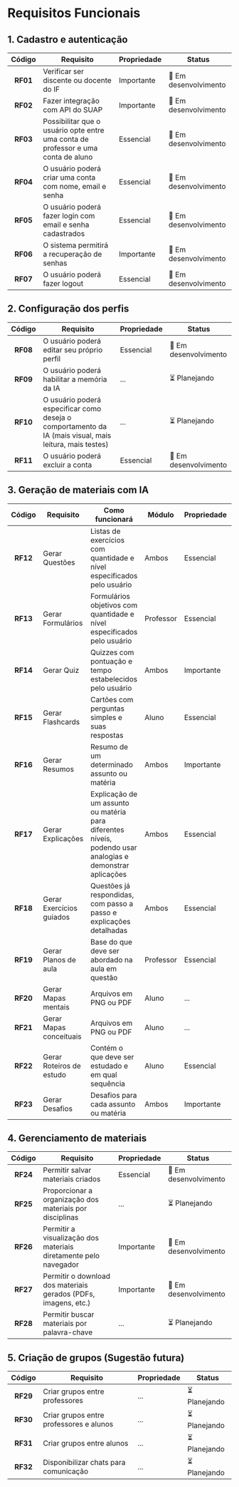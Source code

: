 # Requisitos Funcionais

## 1. Cadastro e autenticação

| Código   | Requisito                                                                         | Propriedade | Status                 |
| :------: | --------------------------------------------------------------------------------- | ----------- | ---------------------- |
| **RF01** | Verificar ser discente ou docente do IF                                           | Importante  | 🔧 Em desenvolvimento |
| **RF02** | Fazer integração com API do SUAP                                                  | Importante  | 🔧 Em desenvolvimento |
| **RF03** | Possibilitar que o usuário opte entre uma conta de professor e uma conta de aluno | Essencial   | 🔧 Em desenvolvimento |
| **RF04** | O usuário poderá criar uma conta com nome, email e senha                          | Essencial   | 🔧 Em desenvolvimento |
| **RF05** | O usuário poderá fazer login com email e senha cadastrados                        | Essencial   | 🔧 Em desenvolvimento |
| **RF06** | O sistema permitirá a recuperação de senhas                                       | Importante  | 🔧 Em desenvolvimento |
| **RF07** | O usuário poderá fazer logout                                                     | Essencial   | 🔧 Em desenvolvimento |
<!-- O RF01 e RF02 nós vamos deixar de lado por enquanto. No finalinho do projeto nós os implementaríamos -->

## 2. Configuração dos perfis

| Código   | Requisito                                                                                               | Propriedade | Status                 |
| :-----:  | ------------------------------------------------------------------------------------------------------- | ----------- | ---------------------- |
| **RF08** | O usuário poderá editar seu próprio perfil                                                              | Essencial   | 🔧 Em desenvolvimento |
| **RF09** | O usuário poderá habilitar a memória da IA                                                              | ... | ⏳ Planejando         |
| **RF10** | O usuário poderá especificar como deseja o comportamento da IA (mais visual, mais leitura, mais testes) | ... | ⏳ Planejando         |
| **RF11** | O usuário poderá excluir a conta                                                                        | Essencial   | 🔧 Em desenvolvimento |
<!-- Não sei se RF11 é sobre configuração de perfis, mas ok -->

## 3. Geração de materiais com IA

| Código   | Requisito                              | Como funcionará                                                                                                 | Módulo    | Propriedade | Status                 |
| :------: | -------------------------------------- | --------------------------------------------------------------------------------------------------------------- | --------- | ----------- | ---------------------- |
| **RF12** | Gerar Questões                         | Listas de exercícios com quantidade e nível especificados pelo usuário                                          | Ambos     | Essencial   | 🔧 Em desenvolvimento |
| **RF13** | Gerar Formulários                      | Formulários objetivos com quantidade e nível especificados pelo usuário                                         | Professor | Essencial   | 🔧 Em desenvolvimento |
| **RF14** | Gerar Quiz                             | Quizzes com pontuação e tempo estabelecidos pelo usuário                                                        | Ambos     | Importante  | 🔧 Em desenvolvimento |
| **RF15** | Gerar Flashcards                       | Cartões com perguntas simples e suas respostas                                                                  | Aluno     | Essencial   | 🔧 Em desenvolvimento |
| **RF16** | Gerar Resumos                          | Resumo de um determinado assunto ou matéria                                                                     | Ambos     | Importante  | 🔧 Em desenvolvimento |
| **RF17** | Gerar Explicações                      | Explicação de um assunto ou matéria para diferentes níveis, podendo usar analogias e demonstrar aplicações      | Ambos     | Essencial   | 🔧 Em desenvolvimento |
| **RF18** | Gerar Exercícios guiados               | Questões já respondidas, com passo a passo e explicações detalhadas                                             | Ambos     | Essencial   | 🔧 Em desenvolvimento |
| **RF19** | Gerar Planos de aula                   | Base do que deve ser abordado na aula em questão                                                                | Professor | Essencial   | 🔧 Em desenvolvimento |
| **RF20** | Gerar Mapas mentais                    | Arquivos em PNG ou PDF                                                                                          | Aluno     | ... | ⏳ Planejando         |
| **RF21** | Gerar Mapas conceituais                | Arquivos em PNG ou PDF                                                                                          | Aluno     | ... | ⏳ Planejando         |
| **RF22** | Gerar Roteiros de estudo               | Contém o que deve ser estudado e em qual sequência                                                              | Aluno     | Essencial   | 🔧 Em desenvolvimento |
| **RF23** | Gerar Desafios                         | Desafios para cada assunto ou matéria                                                                           | Ambos     | Importante  | 🔧 Em desenvolvimento |

## 4. Gerenciamento de materiais

| Código   | Requisito                                                        | Propriedade | Status                 |
| :------: | ---------------------------------------------------------------- | ----------- | ---------------------- |
| **RF24** | Permitir salvar materiais criados                                | Essencial   | 🔧 Em desenvolvimento |
| **RF25** | Proporcionar a organização dos materiais por disciplinas         | ... | ⏳ Planejando         |
| **RF26** | Permitir a visualização dos materiais diretamente pelo navegador | Importante  | 🔧 Em desenvolvimento |
| **RF27** | Permitir o download dos materiais gerados (PDFs, imagens, etc.)  | Importante  | 🔧 Em desenvolvimento |
| **RF28** | Permitir buscar materiais por palavra-chave                      | ... | ⏳ Planejando         |

## 5. Criação de grupos (Sugestão futura)

| Código   | Requisito                                   | Propriedade | Status                 |
| :------: | ------------------------------------------- | ----------- | ---------------------- |
| **RF29** | Criar grupos entre professores              | ... | ⏳ Planejando         |
| **RF30** | Criar grupos entre professores e alunos     | ... | ⏳ Planejando         |
| **RF31** | Criar grupos entre alunos                   | ... | ⏳ Planejando         |
| **RF32** | Disponibilizar chats para comunicação       | ... | ⏳ Planejando         |
